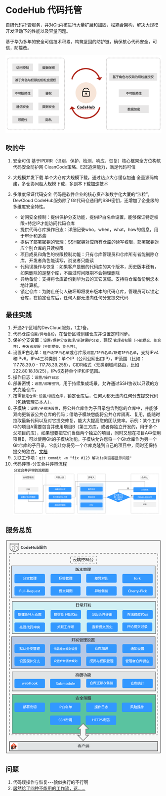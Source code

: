 # CodeHub 代码托管

自研代码托管服务，并对Git内核进行大量扩展和加固，松耦合架构，解决大规模开发活动下的性能以及容量问题。

基于华为多年的安全可信技术积累，构筑坚固的防护链，确保核心代码安全，可信，防篡改。

![codehub](images/codehub.png)

## 吹的牛

1. 安全可信
    基于IPDRR（识别、保护、检测、响应、恢复）核心框架全方位构筑代码安全防护网
    CleanCode策略、E2E追溯能力，满足代码可信
2. 大规模并发下载
    单个大仓库大规模下载，通过热点大仓缓存加速
    全量源码构建，多仓协同超大规模下载，多副本下载加速技术
3. 多维度保证代码安全
   代码是软件企业的核心资产和数字化大厦的“沙粒”，DevCloud CodeHub服务除了Git代码仓通用的SSH密钥，还增加了企业级的多维度安全特性。

   - 访问安全控制：提供保护分支功能，提供IP白名单设置，能够保证特定权限+特定IP才能访问代码仓库
   - 提供代码仓库操作日志：详细记录who，when，what，how的信息，用于审计和追溯
   - 提供了部署密钥的管理：SSH密钥对应所有仓库的读写权限，部署密钥对应个别仓库的只读权限
   - 项目成员和角色的权限控制功能：只有仓库管理员和仓库所有者能删除仓库，开发者角色能读写，浏览者只能读
   - 代码误操作与恢复：如果客户是删的代码库的某个版本，历史版本还有，如果删除的是整个库，不超过时间限期不会物理删除
   - 异地备份：支持将仓库备份到华为云的其它区域。支持将仓库备份到您本地计算机。
   - 锁定仓库：为防止任何人破坏即将发布版本的代码仓库，管理员可以锁定仓库，在锁定仓库后，任何人都无法向任何分支提交代码

## 最佳实践

1. 开通2个区域的DevCloud服务，1主1备。
2. 代码仓库`设置/异地备份`，在备份区域创建仓库并设置定时同步。
3. 保护分支设置：`设置/保护分支管理/新建保护分支`，建议 `管理者权限（不能提交、能合并），开发者权限（不能提交、能合并）`。
4. 设置IP白名单：`租户级IP白名单`或仓库级`设置/IP白名单/新建IP白名单`，支持IPv4和IPv6。IPv4三种类别：单个IP（公司公网出口IP），IP范围（比如：117.78.39.0 - 117.78.39.255），CIDR格式（无类别域间路由，比如222.80.18.18/25），IPv6支持单个IP和IP范围。
5. 操作日志：`设置/操作日志`
6. 部署密钥：`设置/部署密钥`，用于持续集成场景，允许通过SSH协议以只读的方式克隆仓库。
7. 按需`锁定仓库`: `设置/锁定仓库`，锁定仓库后，任何人都无法向任何分支提交代码（包括管理员本人）。
8. 子模块：`设置/子模块设置`，将公共仓库作为子目录包含到您的仓库中，并能够双向更新该公共仓库的代码；借助子模块您能将公共仓库隔离、复用，能随时拉取最新代码以及对它提交修复，能大大提高您的团队效率。示例：某个工作中的项目A需要包含并使用项目B（第三方库，或者你独立开发的，用于多个父项目的库），如果想要把它们当做两个独立的项目，同时又想在项目A中使用项目B，可以使用Git的子模块功能。子模块允许您将一个Git仓库作为另一个Git仓库的子目录。它能让你将另一个仓库克隆到自己的项目中，同时还保持提交的独立。[文档](https://support.huaweicloud.com/usermanual-codehub/codehub_ug_1001.html)
9. 关联工作项：`git commit -m "fix #123 解决ie浏览器显示问题"`
10. 代码评审-分支合并评审流程 ![分支合并评审流程图](images/分支合并评审流程图.png)

## 服务总览

![服务总览](images/服务总览.png)

## 问题

1. 代码误操作与恢复---貌似执行的不行啊
2. [居然给了四种不能用的工作流，这......](https://support.huaweicloud.com/bestpractice-codehub/devcloud_practice_1017.html)
